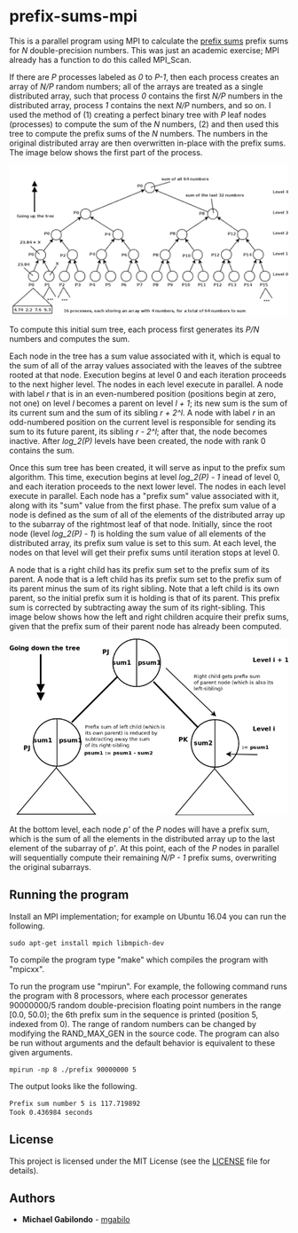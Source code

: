 # prefix-sums-mpi

This is a parallel program using MPI to calculate the [prefix sums](https://en.wikipedia.org/wiki/Prefix_sum) prefix sums for *N* double-precision numbers. 
This was just an academic exercise; MPI already has a
function to do this called MPI_Scan.

If there are *P* processes labeled as *0* to *P-1*, then each process
creates an array of *N/P* random numbers; all of the arrays are
treated as a single distributed array, such that process *0* contains
the first *N/P* numbers in the distributed array, process *1* contains
the next *N/P* numbers, and so on. I used the method of (1) creating a
perfect binary tree with *P* leaf nodes (processes) to compute the sum
of the *N* numbers, (2) and then used this tree to compute the prefix
sums of the *N* numbers. The numbers in the original distributed array
are then overwritten in-place with the prefix sums. The image below
shows the first part of the process.

![alt text](https://github.com/mgabilo/prefix-sums-mpi/blob/master/sum.png "prefix-sums-mpi execution phase I: computing the sums going up the tree")

To compute this initial sum tree, each process first generates its
*P/N* numbers and computes the sum.

Each node in the tree has a sum value associated with it, which is
equal to the sum of all of the array values associated with the leaves
of the subtree rooted at that node.  Execution begins at level 0 and
each iteration proceeds to the next higher level.  The nodes in each
level execute in parallel.  A node with label *r* that is in an
even-numbered position (positions begin at zero, not one) on level *l*
becomes a parent on level *l + 1*; its new sum is the sum of its
current sum and the sum of its sibling *r + 2^l*. A node with label
*r* in an odd-numbered position on the current level is responsible
for sending its sum to its future parent, its sibling *r - 2^l*; after
that, the node becomes inactive.  After *log_2(P)* levels have been
created, the node with rank 0 contains the sum.

Once this sum tree has been created, it will serve as input to the
prefix sum algorithm. This time, execution begins at level *log_2(P) -
1* inead of level 0, and each iteration proceeds to the next lower
level.  The nodes in each level execute in parallel.  Each node has a
"prefix sum" value associated with it, along with its "sum" value from
the first phase.  The prefix sum value of a node is defined as the sum
of all of the elements of the distributed array up to the subarray of
the rightmost leaf of that node.  Initially, since the root node
(level *log_2(P) - 1*) is holding the sum value of all elements of the
distributed array, its prefix sum value is set to this sum.  At each
level, the nodes on that level will get their prefix sums until
iteration stops at level 0.

A node that is a right child has its prefix sum set to the prefix sum
of its parent. A node that is a left child has its prefix sum set to
the prefix sum of its parent minus the sum of its right sibling.  Note
that a left child is its own parent, so the initial prefix sum it is
holding is that of its parent. This prefix sum is corrected by
subtracting away the sum of its right-sibling. This image below shows
how the left and right children acquire their prefix sums, given that
the prefix sum of their parent node has already been computed.

![alt text](https://github.com/mgabilo/prefix-sums-mpi/blob/master/partial.png "prefix-sums-mpi execution phase II: computing the prefix-sums going down the tree")


At the bottom level, each node *p'* of the *P* nodes will have a
prefix sum, which is the sum of all the elements in the distributed
array up to the last element of the subarray of *p'*. At this point,
each of the *P* nodes in parallel will sequentially compute their
remaining *N/P - 1* prefix sums, overwriting the original subarrays.


## Running the program

Install an MPI implementation; for example on Ubuntu 16.04 you can run
the following.

```
sudo apt-get install mpich libmpich-dev
```

To compile the program type "make" which compiles the program with
"mpicxx".

To run the program use "mpirun". For example, the following command
runs the program with 8 processors, where each processor generates
90000000/5 random double-precision floating point numbers in the range
[0.0, 50.0); the 6th prefix sum in the sequence is printed (position
5, indexed from 0).  The range of random numbers can be changed by
modifying the RAND_MAX_GEN in the source code. The program can also be
run without arguments and the default behavior is equivalent to these
given arguments.

```
mpirun -np 8 ./prefix 90000000 5
```

The output looks like the following.

```
Prefix sum number 5 is 117.719892
Took 0.436984 seconds
```


## License

This project is licensed under the MIT License (see the [LICENSE](LICENSE) file for details).

## Authors

* **Michael Gabilondo** - [mgabilo](https://github.com/mgabilo)

